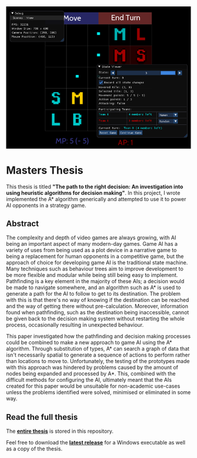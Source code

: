 ![Executable preview](/Docs/img/strategy_game.png)

# Masters Thesis
This thesis is titled **"The path to the right decision: An investigation into using heuristic algorithms for decision making"**. In this project, I wrote implemented the A* algorithm generically and attempted to use it to power AI opponents in a strategy game. 

## Abstract

The complexity and depth of video games are always growing, with AI being an important aspect of many modern-day games. Game AI has a variety of uses from being used as a plot device in a narrative game to being a replacement for human opponents in a competitive game, but the approach of choice for developing game AI is the traditional state machine. Many techniques such as behaviour trees aim to improve development to be more flexible and modular while being still being easy to implement. Pathfinding is a key element in the majority of these AIs; a decision would be made to navigate somewhere, and an algorithm such as A* is used to generate a path for the AI to follow to get to its destination. The problem with this is that there's no way of knowing if the destination can be reached and the way of getting there without pre-calculation. Moreover, information found when pathfinding, such as the destination being inaccessible, cannot be given back to the decision making system without restarting the whole process, occasionally resulting in unexpected behaviour. 

This paper investigated how the pathfinding and decision making processes could be combined to make a new approach to game AI using the A* algorithm. Through substitution of types, A* can search a graph of data that isn't necessarily spatial to generate a sequence of actions to perform rather than locations to move to. Unfortunately, the testing of the prototypes made with this approach was hindered by problems caused by the amount of nodes being expanded and processed by A*. This, combined with the difficult methods for configuring the AI, ultimately meant that the AIs created for this paper would be unsuitable for non-academic use-cases unless the problems identified were solved, minimised or eliminated in some way.

## Read the full thesis
The [**entire thesis**](https://github.com/Ashe/Thesis/blob/master/Docs/thesis.pdf) is stored in this repository.

Feel free to download the [**latest release**](https://github.com/Ashe/Thesis/releases) for a Windows executable as well as a copy of the thesis. 
